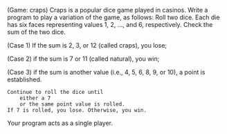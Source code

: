 (Game: craps) Craps is a popular dice game played in casinos. Write a program
to play a variation of the game, as follows:
Roll two dice. Each die has six faces representing values 1, 2, …, and 6, respectively.
Check the sum of the two dice.

(Case 1) If the sum is 2, 3, or 12 (called craps), you lose;

(Case 2) if the sum is 7 or 11 (called natural), you win;

(Case 3) if the sum is another value (i.e., 4, 5, 6, 8, 9, or 10), a point is established.

    Continue to roll the dice until
        either a 7
        or the same point value is rolled.
    If 7 is rolled, you lose. Otherwise, you win.

Your program acts as a single player.
